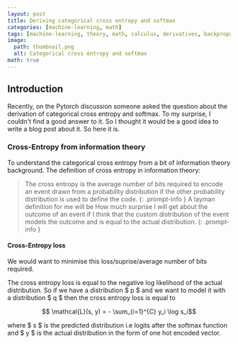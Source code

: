 ```yaml
---
layout: post
title: Deriving categorical cross entropy and softmax
categories: [machine-learning, math]
tags: [machine-learning, theory, math, calculus, derivatives, backpropagation, neural-networks, information-theory]
image:
  path: thumbnail.png
  alt: Categorical cross entropy and softmax
math: true
---
```


## Introduction

Recently, on the Pytorch discussion someone asked the question about the derivation of categorical cross entropy and softmax. To my surprise, I couldn't find a good answer to it. So I thought it would be a good idea to write a blog post about it. So here it is.

### Cross-Entropy from information theory

To understand the categorical cross entropy from a bit of information theory background. The definition of cross entropy in information theory:
> The cross entropy is the average number of bits required to encode an event drawn from a probability distribution if the other probability distribution is used to define the code.
{: .prompt-info }
A layman definition for me will be
> How much surprise I will get about the outcome of an event if I think that the custom distribution of the event models the outcome and is equal to the actual distribution.
{: .prompt-info }

#### Cross-Entropy loss

We would want to minimise this loss/suprise/average number of bits required.

The cross entropy loss is equal to the negative log likelihood of the actual distribution. So if we have a distribution $ p $ and we want to model it with a distribution $ q $ then the cross entropy loss is equal to

$$ \mathcal{L}(s, y) = - \sum_{i=1}^{C} y_i \log s_i$$

where $ s $ is the predicted distribution i.e logits after the softmax function and $ y $ is the actual distribution in the form of one hot encoded vector.
